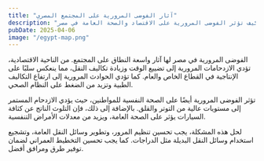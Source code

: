 ```yaml
---
title: "آثار الفوضى المرورية على المجتمع المصري"
description: "كيف تؤثر الفوضى المرورية على الاقتصاد والصحة العامة في مصر"
pubDate: 2025-04-06
image: "/egypt-map.png"
---
```


الفوضى المرورية في مصر لها آثار واسعة النطاق على المجتمع. من الناحية الاقتصادية، تؤدي الازدحامات المرورية إلى تضييع الوقت وزيادة تكاليف النقل، مما ينعكس سلبًا على الإنتاجية في القطاع الخاص والعام. كما تؤدي الحوادث المرورية إلى ارتفاع التكاليف الطبية وتزيد من الضغط على النظام الصحي.

تؤثر الفوضى المرورية أيضًا على الصحة النفسية للمواطنين، حيث يؤدي الازدحام المستمر إلى مستويات عالية من التوتر والقلق. بالإضافة إلى ذلك، فإن التلوث الناتج عن كثافة السيارات يؤثر على الصحة العامة، ويزيد من معدلات الأمراض التنفسية.

لحل هذه المشكلة، يجب تحسين تنظيم المرور، وتطوير وسائل النقل العامة، وتشجيع استخدام وسائل النقل البديلة مثل الدراجات. كما يجب تحسين التخطيط العمراني لضمان توفير طرق ومرافق أفضل.
